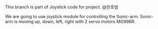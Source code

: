 This branch is part of Joystick code for project.
@한호범

We are going to use joystick module for controlling the Sonic-arm.
Sonic-arm is moving up, down, left, right with 2 servo motors MG996R.
